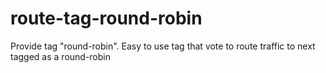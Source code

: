 # route-tag-round-robin
Provide tag "round-robin". Easy to use tag that vote to route traffic to next tagged as a round-robin
